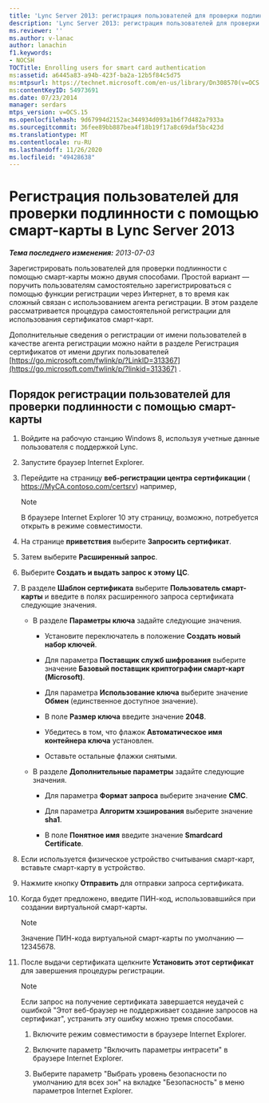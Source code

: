 ```yaml
---
title: 'Lync Server 2013: регистрация пользователей для проверки подлинности с помощью смарт-карты'
description: 'Lync Server 2013: регистрация пользователей для проверки подлинности с помощью смарт-карты.'
ms.reviewer: ''
ms.author: v-lanac
author: lanachin
f1.keywords:
- NOCSH
TOCTitle: Enrolling users for smart card authentication
ms:assetid: a6445a83-a94b-423f-ba2a-12b5f84c5d75
ms:mtpsurl: https://technet.microsoft.com/en-us/library/Dn308570(v=OCS.15)
ms:contentKeyID: 54973691
ms.date: 07/23/2014
manager: serdars
mtps_version: v=OCS.15
ms.openlocfilehash: 9d67994d2152ac344934d093a1b6f7d482a7933a
ms.sourcegitcommit: 36fee89bb887bea4f18b19f17a8c69daf5bc423d
ms.translationtype: MT
ms.contentlocale: ru-RU
ms.lasthandoff: 11/26/2020
ms.locfileid: "49428638"
---
```

# <a name="enrolling-users-for-smart-card-authentication-in-lync-server-2013"></a>Регистрация пользователей для проверки подлинности с помощью смарт-карты в Lync Server 2013

<div data-xmlns="http://www.w3.org/1999/xhtml">

<div class="topic" data-xmlns="http://www.w3.org/1999/xhtml" data-msxsl="urn:schemas-microsoft-com:xslt" data-cs="https://msdn.microsoft.com/">

<div data-asp="https://msdn2.microsoft.com/asp">



</div>

<div id="mainSection">

<div id="mainBody">

<span> </span>

_**Тема последнего изменения:** 2013-07-03_

Зарегистрировать пользователей для проверки подлинности с помощью смарт-карты можно двумя способами. Простой вариант — поручить пользователям самостоятельно зарегистрироваться с помощью функции регистрации через Интернет, в то время как сложный связан с использованием агента регистрации. В этом разделе рассматривается процедура самостоятельной регистрации для использования сертификатов смарт-карт.

Дополнительные сведения о регистрации от имени пользователей в качестве агента регистрации можно найти в разделе Регистрация сертификатов от имени других пользователей [https://go.microsoft.com/fwlink/p/?LinkID=313367](https://go.microsoft.com/fwlink/p/?linkid=313367) .

<div>

## <a name="to-enroll-users-for-smart-card-authentication"></a>Порядок регистрации пользователей для проверки подлинности с помощью смарт-карты

1.  Войдите на рабочую станцию Windows 8, используя учетные данные пользователя с поддержкой Lync.

2.  Запустите браузер Internet Explorer.

3.  Перейдите на страницу **веб-регистрации центра сертификации** ( https://MyCA.contoso.com/certsrv) например,
    
    <div>
    

    > [!NOTE]  
    > В браузере Internet Explorer 10 эту страницу, возможно, потребуется открыть в режиме совместимости.

    
    </div>

4.  На странице **приветствия** выберите **Запросить сертификат**.

5.  Затем выберите **Расширенный запрос**.

6.  Выберите **Создать и выдать запрос к этому ЦС**.

7.  В разделе **Шаблон сертификата** выберите **Пользователь смарт-карты** и введите в полях расширенного запроса сертификата следующие значения.
    
      - В разделе **Параметры ключа** задайте следующие значения.
        
          - Установите переключатель в положение **Создать новый набор ключей**.
        
          - Для параметра **Поставщик служб шифрования** выберите значение **Базовый поставщик криптографии смарт-карт (Microsoft)**.
        
          - Для параметра **Использование ключа** выберите значение **Обмен** (единственное доступное значение).
        
          - В поле **Размер ключа** введите значение **2048**.
        
          - Убедитесь в том, что флажок **Автоматическое имя контейнера ключа** установлен.
        
          - Оставьте остальные флажки снятыми.
    
      - В разделе **Дополнительные параметры** задайте следующие значения.
        
          - Для параметра **Формат запроса** выберите значение **CMC**.
        
          - Для параметра **Алгоритм хэширования** выберите значение **sha1**.
        
          - В поле **Понятное имя** введите значение **Smardcard Certificate**.

8.  Если используется физическое устройство считывания смарт-карт, вставьте смарт-карту в устройство.

9.  Нажмите кнопку **Отправить** для отправки запроса сертификата.

10. Когда будет предложено, введите ПИН-код, использовавшийся при создании виртуальной смарт-карты.
    
    <div>
    

    > [!NOTE]  
    > Значение ПИН-кода виртуальной смарт-карты по умолчанию — 12345678.

    
    </div>

11. После выдачи сертификата щелкните **Установить этот сертификат** для завершения процедуры регистрации.
    
    <div>
    

    > [!NOTE]  
    > Если запрос на получение сертификата завершается неудачей с ошибкой "Этот веб-браузер не поддерживает создание запросов на сертификат", устранить эту ошибку можно тремя способами. 
    > <OL>
    > <LI>
    > <P>Включите режим совместимости в браузере Internet Explorer.</P>
    > <LI>
    > <P>Включите параметр "Включить параметры интрасети" в браузере Internet Explorer.</P>
    > <LI>
    > <P>Выберите параметр "Выбрать уровень безопасности по умолчанию для всех зон" на вкладке "Безопасность" в меню параметров Internet Explorer.</P></LI></OL>

    
    </div>

</div>

</div>

<span> </span>

</div>

</div>

</div>

